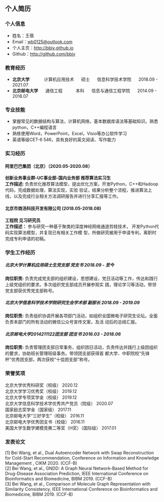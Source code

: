 ## 个人简历
### 个人信息
- 姓名：王蓓
- Email：wb0125@outlook.com
- 个人主页：http://bbjy.github.io
- Github：http://github.com/bbjy

### 教育经历
- **北京大学**      &#160;&#160;&#160; &#160;&#160;&#160;&#160;&#160;&#160; 计算机应用技术 &#160;&#160;&#160;&#160;  硕士 &#160;&#160;&#160;&#160;   信息科学技术学院  &#160;&#160;&#160;&#160;   2018.09 - 2021.07
- **北京邮电大学**  &#160;&#160;&#160;&#160; 通信工程     &#160;&#160;&#160;&#160;&#160;&#160;&#160;&#160;&#160;   本科 &#160;&#160;&#160;&#160;   信息与通信工程学院  &#160;&#160;&#160;&#160; 2014.09 - 2018.07


### 专业技能
- 掌握常见的数据结构与算法，计算机网络，基本数据库语法等基础知识。熟悉python，C++编程语言
- 熟练使用Word，PowerPoint，Excel，Visio等办公软件学习
- 英语等级CET-6 546，具有良好的英文阅读、写作能力

### 实习经历
#### 阿里巴巴集团（北京）（2020.05-2020.08）
**创新业务事业群-UC事业部-国内业务部 推荐算法实习生**  
**工作描述:** 负责优化推荐算法模型，提出优化方案，开发Python，C++和Hadoop代码，完成数据处理，算法实现，实验
验证，结果分析整个流程，推进算法上线，以及完成行业相关方法调研报告并进行分享汇报等工作。
#### 北京市商汤科技开发有限公司 (2018.05-2018.08)
**工程院 见习研究员**  
**工作描述：** 参与研究一种基于聚类的深度神经网络通道剪枝技术， 开发Python代码实现算法模型，并复现已有相关工作模
型，所做研究被用于申请专利，离职时完成专利申请的初稿。

### 学生工作经历
##### 北京大学计算机应用硕士生党支部   党支书   2018.09 - 至今
**岗位职责:** 负责完成党支部的组织建设，思想建设，党日活动等工作，传达和践行上级党组织的要求。多次组织党支部成员开展参观实
践，理论学习等活动，带领党支部获优秀党支部称号。
##### 北京大学信息科学技术学院研究生会学术部   副部长  2018.09 - 2019.09
**岗位职责:** 负责组织协调开展各项部门活动，如组织全国微电子研究生论坛。全面负责本部门的所有活动的微信公众号宣传文案，及活
动后的总结汇报。
##### 北京邮电大学2014211122团支部   团支书   2016.03 - 2018.06
**岗位职责:** 负责管理团支部日常事务，组织团日活动，负责传达并践行上级团组织的要求，协助班长管理班级事务。带领团支部获得首
都大学、中职院校“先锋杯”优秀团支部，两次获校“十佳团支部”称号。
### 荣誉奖项
北京大学优秀科研奖（校级） 2020.12  
北京大学学习优秀奖（校级） 2019.12  
北京大学专项奖学金（校级） 2019.12  
北京大学信息科学技术学优秀共产党员（院级） 2020.07  
国家励志奖学金（国家级） 2017.11  
北京邮电大学“三好学生”（校级） 2016.11  
北京邮电大学优秀团支书（校级） 2016.11  
美国大学生数学建模竞赛二等奖（H奖）（国际级） 2017.01  
### 发表论文
[1] Bei Wang, et al., Dual Autoencoder Network with Swap Reconstruction for Cold-Start Recommendation,
Conference on Information and Knowledge Management , CIKM 2020. (CCF-B)  
[2] Bei Wang, et al., GNDD: A Graph Neural Network-Based Method for Drug-Disease Association Prediction,
IEEE International Conference on Bioinformatics and Biomedicine, BIBM 2019. (CCF-B)  
[3] Bei Wang, et al., Comparison of Molecule Graph Representation with Similarity Consistency, IEEE
International Conference on Bioinformatics and Biomedicine, BIBM 2019. (CCF-B)
